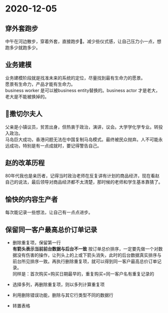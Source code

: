 # 2020-12-05  

## 穿外套跑步

中午在河边散步，穿着外套，直接跑步:running:。减少些仪式感，让自己压力小一点，想跑多少就跑多少。  

## 业务建模

业务建模阶段就是找准未来的系统的定位，尽量找到最有生命力的愿景。  
愿景有生命力，产品才能有生命力。  
business worker 是可以被business entity替换的。business actor 才是老大，老大是不能被换掉的。  

## :woman:撒切尔夫人  

父亲是小镇议员，贫苦出身，但热衷于政治，演讲，议会。大学学化学专业。转投入政治。  
马岛巨大成功，香港问题无法在中国复制马岛模式。最终被民众抛弃。人不可能永远成功，特别是有一点成就时，要记得警告自己。  

## 赵的改革历程

80年代我也是亲历者，记得当时政治老师在反复讲有计划的商品经济，现在看赵自己的说法，最后领导对商品经济都不太清楚，那时候的老师和学生基本靠猜了。

## 愉快的内容生产者

每次能记录一些想法，让自己有一点点进步。

## 保留同一客户最高总价订单记录

+ 删除重复项，保留第一行  
__有箭头表示当前前台数据与后台不一致__ 按订单总价排序，一定要先做一个对数据没有伤害的操作，让列头上的上或下箭头消失，此时的后台数据真实排序与前台所见排序一致。再执行删除重复项，就可以得到同一客户最高总价订单记录。  
同样是：首次购买=购买日期最早的，重复购买=同一客户名有重复记录的  

+ 选择多列，再删除重复项，则以多列计算重复项

+ 利用删除错误功能，删除与其它行类型不同的数据行

+ 转置表格

